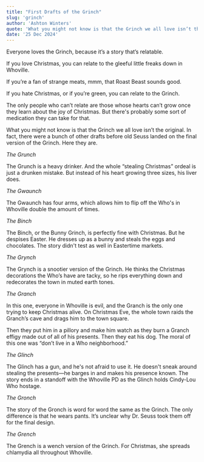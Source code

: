 ```yaml
---
title: "First Drafts of the Grinch"
slug: 'grinch'
author: 'Ashton Winters'
quote: 'What you might not know is that the Grinch we all love isn’t the original. In fact, there were a bunch of other drafts before old Seuss landed on the final version of the Grinch.'
date: '25 Dec 2024'
---
```



Everyone loves the Grinch, because it’s a story that’s relatable.

If you love Christmas, you can relate to the gleeful little freaks down in Whoville.

If you’re a fan of strange meats, mmm, that Roast Beast sounds good.

If you hate Christmas, or if you’re green, you can relate to the Grinch.

The only people who can’t relate are those whose hearts can’t grow once they learn about the joy of Christmas. But there's probably some sort of medication they can take for that.

What you might not know is that the Grinch we all love isn’t the original. In fact, there were a bunch of other drafts before old Seuss landed on the final version of the Grinch. Here they are.

*The Grunch*

The Grunch is a heavy drinker. And the whole “stealing Christmas” ordeal is just a drunken mistake. But instead of his heart growing three sizes, his liver does.

*The Gwaunch*

The Gwaunch has four arms, which allows him to flip off the Who's in Whoville double the amount of times.

*The Binch*

The Binch, or the Bunny Grinch, is perfectly fine with Christmas. But he despises Easter. He dresses up as a bunny and steals the eggs and chocolates. The story didn't test as well in Eastertime markets.

*The Grynch*

The Grynch is a snootier version of the Grinch. He thinks the Christmas decorations the Who’s have are tacky, so he rips everything down and redecorates the town in muted earth tones.

*The Granch*

In this one, everyone in Whoville is evil, and the Granch is the only one trying to keep Christmas alive. On Christmas Eve, the whole town raids the Granch’s cave and drags him to the town square.

Then they put him in a pillory and make him watch as they burn a Granch effigy made out of all of his presents. Then they eat his dog. The moral of this one was “don’t live in a Who neighborhood.”

*The Glinch*

The Glinch has a gun, and he's not afraid to use it. He doesn't sneak around stealing the presents—he barges in and makes his presence known. The story ends in a standoff with the Whoville PD as the Glinch holds Cindy-Lou Who hostage.

*The Gronch*

The story of the Gronch is word for word the same as the Grinch. The only difference is that he wears pants. It’s unclear why Dr. Seuss took them off for the final design.

*The Grench*

The Grench is a wench version of the Grinch. For Christmas, she spreads chlamydia all throughout Whoville.